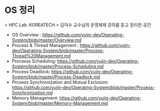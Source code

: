 # OS 정리

< HPC Lab. KOREATECH > 김덕수 교수님의 운영체제 강의를 듣고 정리한 공간

- OS Overview : https://github.com/yujin-dev/Operating-System/blob/master/Overview.md
- Process & Thread Management : https://github.com/yujin-dev/Operating-System/blob/master/Process-Thread%20Management.md
- Processs Scheduling: https://github.com/yujin-dev/Operating-System/blob/master/Process-Scheduling.md
- Process Deadlock: https://github.com/yujin-dev/Operating-System/blob/master/Process-Deadlock.md
- Prcoess Synchronization and Mutual Exclusion: https://github.com/yujin-dev/Operating-System/blob/master/Prcoess-Synchronization.md
- Memory Management: https://github.com/yujin-dev/Operating-System/blob/master/Memory-Management.md